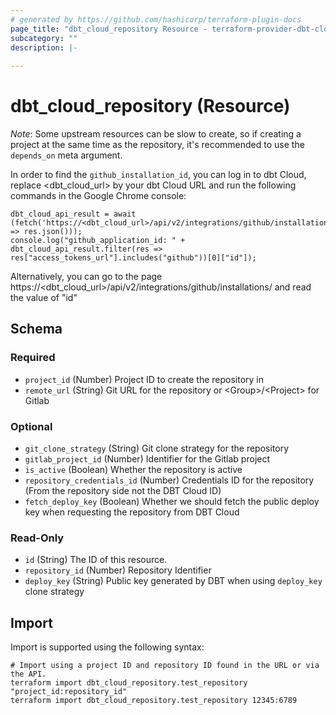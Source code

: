 ```yaml
---
# generated by https://github.com/hashicorp/terraform-plugin-docs
page_title: "dbt_cloud_repository Resource - terraform-provider-dbt-cloud"
subcategory: ""
description: |-
  
---
```


# dbt_cloud_repository (Resource)

*Note*: Some upstream resources can be slow to create, so if creating a project at
the same time as the repository, it's recommended to use the `depends_on` meta argument.

In order to find the `github_installation_id`, you can log in to dbt Cloud, replace <dbt_cloud_url> by your dbt Cloud
URL and run the following commands in the Google Chrome console:

```console
dbt_cloud_api_result = await (fetch('https://<dbt_cloud_url>/api/v2/integrations/github/installations/').then(res => res.json()));
console.log("github_application_id: " + dbt_cloud_api_result.filter(res => res["access_tokens_url"].includes("github"))[0]["id"]);
```

Alternatively, you can go to the page https://\<dbt_cloud_url>/api/v2/integrations/github/installations/ and read the
value of "id"



<!-- schema generated by tfplugindocs -->
## Schema

### Required

- `project_id` (Number) Project ID to create the repository in
- `remote_url` (String) Git URL for the repository or \<Group>/\<Project> for Gitlab

### Optional

- `git_clone_strategy` (String) Git clone strategy for the repository
- `gitlab_project_id` (Number) Identifier for the Gitlab project
- `is_active` (Boolean) Whether the repository is active
- `repository_credentials_id` (Number) Credentials ID for the repository (From the repository side not the DBT Cloud ID)
- `fetch_deploy_key` (Boolean) Whether we should fetch the public deploy key when requesting the repository from DBT Cloud

### Read-Only

- `id` (String) The ID of this resource.
- `repository_id` (Number) Repository Identifier
- `deploy_key` (String) Public key generated by DBT when using `deploy_key` clone strategy

## Import

Import is supported using the following syntax:

```shell
# Import using a project ID and repository ID found in the URL or via the API.
terraform import dbt_cloud_repository.test_repository "project_id:repository_id"
terraform import dbt_cloud_repository.test_repository 12345:6789
```
